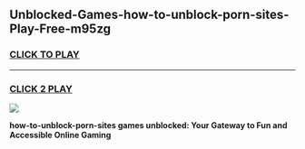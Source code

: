 
## Unblocked-Games-how-to-unblock-porn-sites-Play-Free-m95zg
<h3>
<a href="https://premium76.site?title=how-to-unblock-porn-sites&ref=21A">CLICK TO PLAY</a></h3>
<hr>

<h3>
<a href="https://premium76.site?title=how-to-unblock-porn-sites&ref=21A">CLICK 2 PLAY</a>
  
</h3>

<a href="https://premium76.site?title=how-to-unblock-porn-sites&ref=21A"><img src="https://clearcache.store/games.png"></a>


**how-to-unblock-porn-sites games unblocked: Your Gateway to Fun and Accessible Online Gaming**
